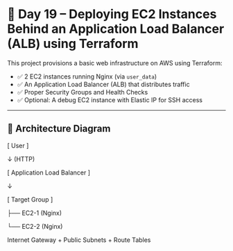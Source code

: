 # 🚀 Day 19 – Deploying EC2 Instances Behind an Application Load Balancer (ALB) using Terraform

This project provisions a basic web infrastructure on AWS using Terraform:

- ✅ 2 EC2 instances running Nginx (via `user_data`)
- ✅ An Application Load Balancer (ALB) that distributes traffic
- ✅ Proper Security Groups and Health Checks
- ✅ Optional: A debug EC2 instance with Elastic IP for SSH access

---

## 📌 Architecture Diagram

[ User ]

↓ (HTTP)

[ Application Load Balancer ]

↓

[ Target Group ]

├── EC2-1 (Nginx)

└── EC2-2 (Nginx)

Internet Gateway + Public Subnets + Route Tables